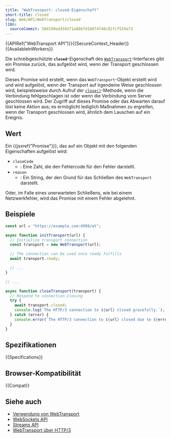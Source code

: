 ```yaml
---
title: "WebTransport: closed-Eigenschaft"
short-title: closed
slug: Web/API/WebTransport/closed
l10n:
  sourceCommit: 584199ed3502f1a886fd1b074f48c81fcf519a73
---
```


{{APIRef("WebTransport API")}}{{SecureContext_Header}} {{AvailableInWorkers}}

Die schreibgeschützte **`closed`**-Eigenschaft des [`WebTransport`](/de/docs/Web/API/WebTransport)-Interfaces gibt ein Promise zurück, das aufgelöst wird, wenn der Transport geschlossen wird.

Dieses Promise wird erstellt, wenn das `WebTransport`-Objekt erstellt wird und wird aufgelöst, wenn der Transport auf irgendeine Weise geschlossen wird, beispielsweise durch Aufruf der [`close()`](/de/docs/Web/API/WebTransport/close)-Methode, wenn die Verbindung fehlgeschlagen ist oder wenn die Verbindung vom Server geschlossen wird. Der Zugriff auf dieses Promise oder das Abwarten darauf löst keine Aktion aus; es ermöglicht lediglich Maßnahmen zu ergreifen, wenn der Transport geschlossen wird, ähnlich dem Lauschen auf ein Ereignis.

## Wert

Ein {{jsxref("Promise")}}, das auf ein Objekt mit den folgenden Eigenschaften aufgelöst wird:

- `closeCode`
  - : Eine Zahl, die den Fehlercode für den Fehler darstellt.
- `reason`
  - : Ein String, der den Grund für das Schließen des `WebTransport` darstellt.

Oder, im Falle eines unerwarteten Schließens, wie bei einem Netzwerkfehler, wird das Promise mit einem Fehler abgelehnt.

## Beispiele

```js
const url = "https://example.com:4999/wt";

async function initTransport(url) {
  // Initialize transport connection
  const transport = new WebTransport(url);

  // The connection can be used once ready fulfills
  await transport.ready;

  // ...
}

// ...

async function closeTransport(transport) {
  // Respond to connection closing
  try {
    await transport.closed;
    console.log(`The HTTP/3 connection to ${url} closed gracefully.`);
  } catch (error) {
    console.error(`The HTTP/3 connection to ${url} closed due to ${error}.`);
  }
}
```

## Spezifikationen

{{Specifications}}

## Browser-Kompatibilität

{{Compat}}

## Siehe auch

- [Verwendung von WebTransport](https://developer.chrome.com/docs/capabilities/web-apis/webtransport)
- [WebSockets API](/de/docs/Web/API/WebSockets_API)
- [Streams API](/de/docs/Web/API/Streams_API)
- [WebTransport über HTTP/3](https://datatracker.ietf.org/doc/html/draft-ietf-webtrans-http3/)
